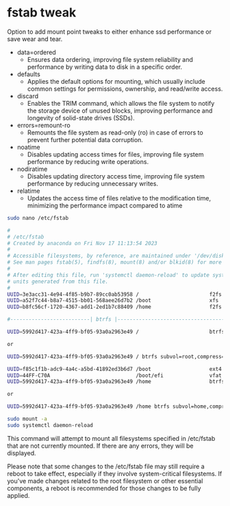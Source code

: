 # fstab tweak
Option to add mount point tweaks to either enhance ssd performance or save wear and tear.
* data=ordered
  - Ensures data ordering, improving file system reliability and performance by writing data to disk in a specific order.
* defaults
   - Applies the default options for mounting, which usually include common settings for permissions, ownership, and read/write access.
* discard
   -  Enables the TRIM command, which allows the file system to notify the storage device of unused blocks, improving performance and longevity of solid-state drives (SSDs).
* errors=remount-ro
  - Remounts the file system as read-only (ro) in case of errors to prevent further potential data corruption.
* noatime
  - Disables updating access times for files, improving file system performance by reducing write operations.
* nodiratime
  - Disables updating directory access time, improving file system performance by reducing unnecessary writes.
* relatime
  - Updates the access time of files relative to the modification time, minimizing the performance impact compared to atime


```bash
sudo nano /etc/fstab
```

```bash
#
# /etc/fstab
# Created by anaconda on Fri Nov 17 11:13:54 2023
#
# Accessible filesystems, by reference, are maintained under '/dev/disk/'.
# See man pages fstab(5), findfs(8), mount(8) and/or blkid(8) for more info.
#
# After editing this file, run 'systemctl daemon-reload' to update systemd
# units generated from this file.
#
UUID=3e3acc31-4e94-4f85-b9b7-89cc0ab53958 /                       f2fs    defaults,noatime,discard        0 0
UUID=a52f7c44-b8a7-4515-bb01-568aee26d7b2 /boot                   xfs     defaults        0 0
UUID=b8fc56cf-1720-4367-add1-2ed1b7c88409 /home                   f2fs    defaults,noatime,discard        0 0

#--------------------------| btrfs |---------------------------------------#

UUID=5992d417-423a-4ff9-bf05-93a0a2963e49 /                       btrfs   subvol=root,compress=zstd:1 0 0

or 

UUID=5992d417-423a-4ff9-bf05-93a0a2963e49 / btrfs subvol=root,compress=zstd:1,discard,noatime,nodiratime 0 0

UUID=f85c1f1b-adc9-4a4c-a5bd-41892ed3b6d7 /boot                   ext4    defaults        1 2
UUID=44FF-C70A                            /boot/efi               vfat    umask=0077,shortname=winnt 0 2
UUID=5992d417-423a-4ff9-bf05-93a0a2963e49 /home                   btrfs   subvol=home,compress=zstd:1 0 0

or

UUID=5992d417-423a-4ff9-bf05-93a0a2963e49 /home btrfs subvol=home,compress=zstd:1,discard,noatime,nodiratime 0 0
```

```bash
sudo mount -a
sudo systemctl daemon-reload
```
This command will attempt to mount all filesystems specified in /etc/fstab that are not currently mounted. If there are any errors, they will be displayed.

Please note that some changes to the /etc/fstab file may still require a reboot to take effect, especially if they involve system-critical filesystems. 
If you've made changes related to the root filesystem or other essential components, a reboot is recommended for those changes to be fully applied.



